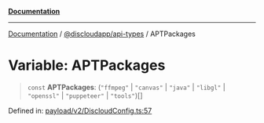 [**Documentation**](../../../README.md)

***

[Documentation](../../../packages.md) / [@discloudapp/api-types](../README.md) / APTPackages

# Variable: APTPackages

> `const` **APTPackages**: (`"ffmpeg"` \| `"canvas"` \| `"java"` \| `"libgl"` \| `"openssl"` \| `"puppeteer"` \| `"tools"`)[]

Defined in: [payload/v2/DiscloudConfig.ts:57](https://github.com/discloud/discloud.app/blob/5b4e3fe9c701f0b4f5ffa4246f463403d1e47fa1/packages/api-types/payload/v2/DiscloudConfig.ts#L57)
